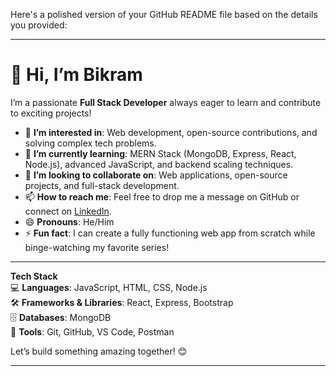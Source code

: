 Here's a polished version of your GitHub README file based on the details you provided:

---

# 👋 Hi, I’m Bikram

I’m a passionate **Full Stack Developer** always eager to learn and contribute to exciting projects!  
 
- 👀 **I’m interested in**: Web development, open-source contributions, and solving complex tech problems.  
- 🌱 **I’m currently learning**: MERN Stack (MongoDB, Express, React, Node.js), advanced JavaScript, and backend scaling techniques.  
- 💞️ **I’m looking to collaborate on**: Web applications, open-source projects, and full-stack development.  
- 📫 **How to reach me**: Feel free to drop me a message on GitHub or connect on [LinkedIn](#).  
- 😄 **Pronouns**: He/Him  
- ⚡ **Fun fact**: I can create a fully functioning web app from scratch while binge-watching my favorite series!

---

**Tech Stack**  
💻 **Languages**: JavaScript, HTML, CSS, Node.js  
🛠 **Frameworks & Libraries**: React, Express, Bootstrap  
🗄 **Databases**: MongoDB  
🔧 **Tools**: Git, GitHub, VS Code, Postman  

Let’s build something amazing together! 😊

---

